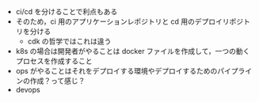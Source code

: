 - ci/cd を分けることで利点もある
- そのため，ci 用のアプリケーションレポジトリと cd 用のデプロイリポジトリを分ける
  - cdk の哲学ではこれは違う
- k8s の場合は開発者がやることは docker ファイルを作成して，一つの動くプロセスを作成すること
- ops がやることはそれをデプロイする環境やデプロイするためのパイプラインの作成？って感じ？
- devops
